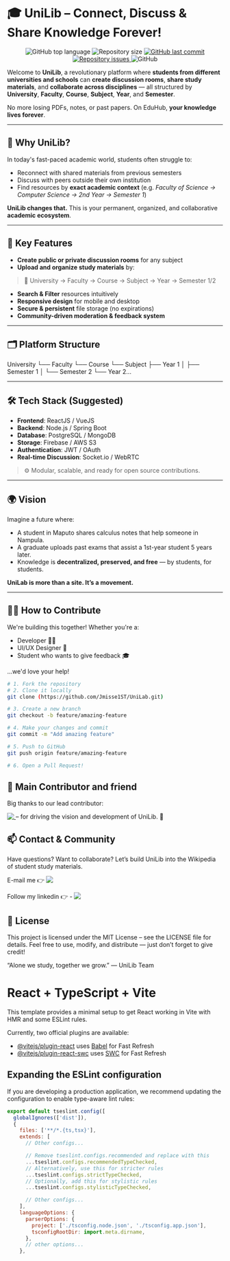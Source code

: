 # 🎓 UniLib – Connect, Discuss & Share Knowledge Forever!


<p align="center">
  <img alt="GitHub top language" src="https://img.shields.io/github/languages/top/Jmisse1ST/ETSI">

  <img alt="Repository size" src="https://img.shields.io/github/repo-size/Jmisse1ST/ETSI">

  <a href="https://github.com/Jmisse1ST/ETSI/commits/master">
    <img alt="GitHub last commit" src="https://img.shields.io/github/last-commit/Jmisse1ST/ETSI">
  </a>

  <a href="https://github.com/Jmisse1ST/ETSI/issues">
    <img alt="Repository issues" src="https://img.shields.io/github/issues/Jmisse1ST/ETSI">
  </a>

  <img alt="GitHub" src="https://img.shields.io/github/license/Jmisse1ST/ETSI">
</p>

Welcome to **UniLib**, a revolutionary platform where **students from different universities and schools** can **create discussion rooms**, **share study materials**, and **collaborate across disciplines** — all structured by **University**, **Faculty**, **Course**, **Subject**, **Year**, and **Semester**.

No more losing PDFs, notes, or past papers. On EduHub, **your knowledge lives forever**.

---

## 🚀 Why UniLib?

In today's fast-paced academic world, students often struggle to:
- Reconnect with shared materials from previous semesters
- Discuss with peers outside their own institution
- Find resources by **exact academic context** (e.g. *Faculty of Science → Computer Science → 2nd Year → Semester 1*)

**UniLib changes that.** This is your permanent, organized, and collaborative **academic ecosystem**.

---

## 🧠 Key Features

- **Create public or private discussion rooms** for any subject  
- **Upload and organize study materials** by:  
> 📍 University → Faculty → Course → Subject → Year → Semester 1/2  

- **Search & Filter** resources intuitively  
- **Responsive design** for mobile and desktop  
- **Secure & persistent** file storage (no expirations)  
- **Community-driven moderation & feedback system**

---

## 🗂️ Platform Structure
University
└── Faculty
└── Course
└── Subject
├── Year 1
│ ├── Semester 1
│ └── Semester 2
└── Year 2...

---

## 🛠️ Tech Stack (Suggested)

- **Frontend**: ReactJS / VueJS  
- **Backend**: Node.js / Spring Boot 
- **Database**: PostgreSQL / MongoDB  
- **Storage**: Firebase / AWS S3  
- **Authentication**: JWT / OAuth  
- **Real-time Discussion**: Socket.io / WebRTC  

> ⚙️ Modular, scalable, and ready for open source contributions.

---

## 🌍 Vision

Imagine a future where:
- A student in Maputo shares calculus notes that help someone in Nampula.
- A graduate uploads past exams that assist a 1st-year student 5 years later.
- Knowledge is **decentralized, preserved, and free** — by students, for students.

**UniLab is more than a site. It’s a movement.**

---

## 🧑‍💻 How to Contribute

We're building this together! Whether you're a:
- Developer 🧑‍💻
- UI/UX Designer 🎨
- Student who wants to give feedback 🎓

...we'd love your help!

```bash
# 1. Fork the repository
# 2. Clone it locally
git clone (https://github.com/Jmisse1ST/UniLab.git)

# 3. Create a new branch
git checkout -b feature/amazing-feature

# 4. Make your changes and commit
git commit -m "Add amazing feature"

# 5. Push to GitHub
git push origin feature/amazing-feature

# 6. Open a Pull Request!
```

## 🙌 Main Contributor and friend
<p>Big thanks to our lead contributor:</p>
<a href="https://www.linkedin.com/in/fabiao-chirindza-mainato/" target="_blank" >
    <img align="top" src="https://img.shields.io/badge/-LinkedIn-%230077B5?style=for-the-badge&logo=linkedin&logoColor=white" target="_blank">
  </a> – for driving the vision and development of UniLib. 🌟

## 📫 Contact & Community
Have questions? Want to collaborate?
Let’s build UniLib into the Wikipedia of student study materials.

<p>E-mail me 👉 <a href="mailto:jemissse1st@gmail.com">
    <img align="top" src="https://img.shields.io/badge/-Gmail-%23333?style=for-the-badge&logo=gmail&logoColor=white" target="_blank">
  </a></p>

  
Follow my linkedin 👉 - <a href="https://www.linkedin.com/in/jemisse-macu%C3%A1cua-5999b62bb/" target="_blank" >
    <img align="top" src="https://img.shields.io/badge/-LinkedIn-%230077B5?style=for-the-badge&logo=linkedin&logoColor=white" target="_blank">
  </a>

## 📜 License
This project is licensed under the MIT License – see the LICENSE file for details.
Feel free to use, modify, and distribute — just don’t forget to give credit!

“Alone we study, together we grow.” — UniLib Team


# React + TypeScript + Vite

This template provides a minimal setup to get React working in Vite with HMR and some ESLint rules.

Currently, two official plugins are available:

- [@vitejs/plugin-react](https://github.com/vitejs/vite-plugin-react/blob/main/packages/plugin-react) uses [Babel](https://babeljs.io/) for Fast Refresh
- [@vitejs/plugin-react-swc](https://github.com/vitejs/vite-plugin-react/blob/main/packages/plugin-react-swc) uses [SWC](https://swc.rs/) for Fast Refresh

## Expanding the ESLint configuration

If you are developing a production application, we recommend updating the configuration to enable type-aware lint rules:

```js
export default tseslint.config([
  globalIgnores(['dist']),
  {
    files: ['**/*.{ts,tsx}'],
    extends: [
      // Other configs...

      // Remove tseslint.configs.recommended and replace with this
      ...tseslint.configs.recommendedTypeChecked,
      // Alternatively, use this for stricter rules
      ...tseslint.configs.strictTypeChecked,
      // Optionally, add this for stylistic rules
      ...tseslint.configs.stylisticTypeChecked,

      // Other configs...
    ],
    languageOptions: {
      parserOptions: {
        project: ['./tsconfig.node.json', './tsconfig.app.json'],
        tsconfigRootDir: import.meta.dirname,
      },
      // other options...
    },


